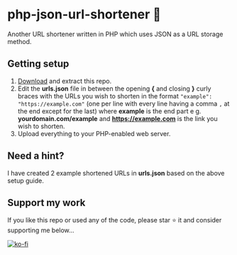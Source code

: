 # php-json-url-shortener 🔗

Another URL shortener written in PHP which uses JSON as a URL storage method.

## Getting setup

1. [Download](https://github.com/robsd/php-json-url-shortener/archive/refs/heads/main.zip) and extract this repo.
3. Edit the **urls.json** file in between the opening **{** and closing **}** curly braces with the URLs you wish to shorten in the format `"example": "https://example.com"` (one per line with every line having a comma `,` at the end except for the last) where **example** is the end part e g. **yourdomain.com/example** and **https://example.com** is the link you wish to shorten.
4. Upload everything to your PHP-enabled web server.

## Need a hint?

I have created 2 example shortened URLs in **urls.json** based on the above setup guide.

## Support my work

If you like this repo or used any of the code, please star ⭐ it and consider supporting me below...

[![ko-fi](https://ko-fi.com/img/githubbutton_sm.svg)](https://ko-fi.com/F1F34TIDQ)